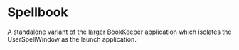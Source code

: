 # Spellbook
A standalone variant of the larger BookKeeper application which isolates the UserSpellWindow as the launch application.
